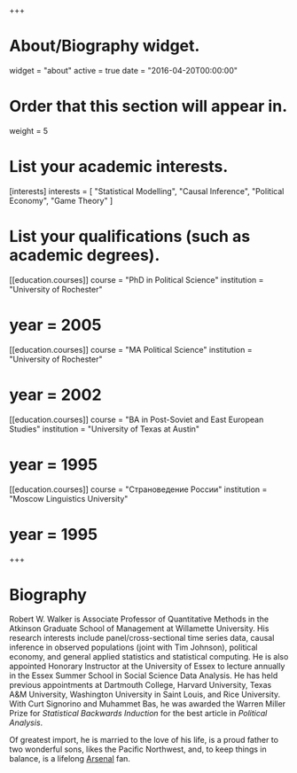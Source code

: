 +++
# About/Biography widget.
widget = "about"
active = true
date = "2016-04-20T00:00:00"

# Order that this section will appear in.
weight = 5

# List your academic interests.
[interests]
  interests = [
    "Statistical Modelling",
    "Causal Inference",
    "Political Economy",
    "Game Theory"
  ]

# List your qualifications (such as academic degrees).
[[education.courses]]
  course = "PhD in Political Science"
  institution = "University of Rochester"
#  year = 2005

[[education.courses]]
  course = "MA Political Science"
  institution = "University of Rochester"
#  year = 2002

[[education.courses]]
  course = "BA in Post-Soviet and East European Studies"
  institution = "University of Texas at Austin"
#  year = 1995

[[education.courses]]
  course = "Страноведение России"
  institution = "Moscow Linguistics University"
#  year = 1995

 
+++

# Biography

Robert W. Walker is Associate Professor of Quantitative Methods in the Atkinson Graduate School of Management at Willamette University.   His research interests include panel/cross-sectional time series data, causal inference in observed populations (joint with Tim Johnson), political economy, and general applied statistics and statistical computing. He is also appointed Honorary Instructor at the University of Essex to lecture annually in the Essex Summer School in Social Science Data Analysis.  He has held previous appointments at Dartmouth College, Harvard University, Texas A&M University, Washington University in Saint Louis, and Rice University.  With Curt Signorino and Muhammet Bas, he was awarded the Warren Miller Prize for *Statistical Backwards Induction* for the best article in *Political Analysis*.  

Of greatest import, he is married to the love of his life, is a proud father to two wonderful sons, likes the Pacific Northwest, and, to keep things in balance, is a lifelong [Arsenal](http://www.arsenal.co.uk/) fan.
